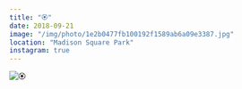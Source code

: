 ```yaml
---
title: "🏵"
date: 2018-09-21
image: "/img/photo/1e2b0477fb100192f1589ab6a09e3387.jpg"
location: "Madison Square Park"
instagram: true
---
```


![🏵](/img/photo/1e2b0477fb100192f1589ab6a09e3387.jpg)
